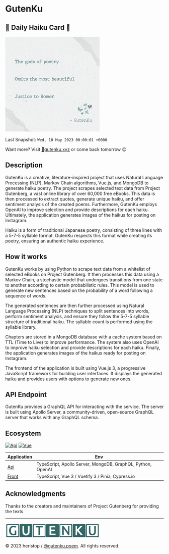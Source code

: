 # GutenKu

## 🌸 Daily Haiku Card 🗻

<img src="/assets/img/daily_haiku_card.jpg?t=1683676801" width="300" alt="Daily Haiku Card">

Last Snapshot: `Wed, 10 May 2023 00:00:01 +0000`

Want more? Visit [🔗gutenku.xyz](https://gutenku.xyz) or come back tomorrow 😉

## Description

GutenKu is a creative, literature-inspired project that uses Natural Language Processing (NLP), Markov Chain algorithms, Vue.js, and MongoDB to generate haiku poetry. The project scrapes selected text data from Project Gutenberg, a vast online library of over 60,000 free eBooks. This data is then processed to extract quotes, generate unique haiku, and offer sentiment analysis of the created poems. Furthermore, GutenKu employs OpenAI to improve selection and provide descriptions for each haiku. Ultimately, the application generates images of the haikus for posting on Instagram.

Haiku is a form of traditional Japanese poetry, consisting of three lines with a 5-7-5 syllable format. GutenKu respects this format while creating its poetry, ensuring an authentic haiku experience.

## How it works

GutenKu works by using Python to scrape text data from a whitelist of selected eBooks on Project Gutenberg. It then processes this data using a Markov Chain, a stochastic model that undergoes transitions from one state to another according to certain probabilistic rules. This model is used to generate new sentences based on the probability of a word following a sequence of words.

The generated sentences are then further processed using Natural Language Processing (NLP) techniques to split sentences into words, perform sentiment analysis, and ensure they follow the 5-7-5 syllable structure of traditional haiku. The syllable count is performed using the syllable library.

Chapters are stored in a MongoDB database with a cache system based on TTL (Time to Live) to improve performance. The system also uses OpenAI to improve haiku selection and provide descriptions for each haiku. Finally, the application generates images of the haikus ready for posting on Instagram.

The frontend of the application is built using Vue.js 3, a progressive JavaScript framework for building user interfaces. It displays the generated haiku and provides users with options to generate new ones.

## API Endpoint

GutenKu provides a GraphQL API for interacting with the service. The server is built using Apollo Server, a community-driven, open-source GraphQL server that works with any GraphQL schema.

## Ecosystem

[![Api](https://github.com/heristop/gutenku/actions/workflows/api.yaml/badge.svg)](https://github.com/heristop/gutenku/actions/workflows/api.yaml) [![Vue](https://github.com/heristop/gutenku/actions/workflows/vue.yaml/badge.svg)](https://github.com/heristop/gutenku/actions/workflows/vue.yaml)

| Application                                     | Env                                                         |
| ----------------------------------------------- | ----------------------------------------------------------- |
| [Api](/packages/server/README.md#installation)  | TypeScript, Apollo Server, MongoDB, GraphQL, Python, OpenAI |
| [Front](/packages/front/README.md#installation) | TypeScript, Vue 3 / Vuetify 3 / Pinia, Cypress.io           |

## Acknowledgments

Thanks to the creators and maintainers of Project Gutenberg for providing the texts

---

![GutenKu Logo](/assets/logo/gutenku.png)

<footer>
    <p>© 2023 heristop / <a href="https://instagram.com/gutenku.poem" target="_blank">@gutenku.poem</a>. All rights reserved.</p>
</footer>
